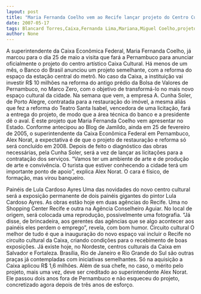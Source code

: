 ```yaml
---
layout: post
title: "Maria Fernanda Coelho vem ao Recife lançar projeto do Centro Cultural da Caixa no dia 25 de maio"
date: 2007-05-17
tags: Blancard Torres,Caixa,Fernanda Lima,Mariana,Miguel Coelho,projeto,Recife,setor cultural
author: None
---
```

A superintendente da Caixa Econ&ocirc;mica Federal, Maria Fernanda Coelho, j&aacute; marcou para o dia 25 de maio a visita que far&aacute; a Pernambuco para anunciar oficialmente o projeto do centro art&iacute;stico Caixa Cultural. H&aacute; menos de um m&ecirc;s, o Banco do Brasil anunciou um projeto semelhante, com a reforma do espa&ccedil;o da esta&ccedil;&atilde;o central do metr&ocirc;. No caso da Caixa, a institui&ccedil;&atilde;o vai investir R$ 10 milh&otilde;es na reforma do antigo pr&eacute;dio da Bolsa de Valores de Pernambuco, no Marco Zero, com o objetivo de transform&aacute;-lo no mais novo espa&ccedil;o cultural da cidade. 
Na semana que vem, a empresa A. Cunha Soler, de Porto Alegre, contratada para a restaura&ccedil;&atilde;o do im&oacute;vel, a mesma ali&aacute;s que fez a reforma do Teatro Santa Isabel, vencedora de uma licita&ccedil;&atilde;o, far&aacute; a entrega do projeto, de modo que a &aacute;rea t&eacute;cnica do banco e a presidente d&ecirc; o aval. &Eacute; este projeto que Maria Fernanda Coelho vem apresentar no Estado.
Conforme antecipou ao Blog de Jamildo, ainda em 25 de fevereiro de 2005, o superintendente da Caixa Econ&ocirc;mica Federal em Pernambuco, Alex Norat, a expectativa &eacute; de que o projeto de restaura&ccedil;&atilde;o e reforma s&oacute; ser&aacute; conclu&iacute;do em 2008. Depois de feito o diagn&oacute;stico das obras necess&aacute;rias, pela Cunha Soler, ser&aacute; a vez de lan&ccedil;ar as licita&ccedil;&otilde;es para a contrata&ccedil;&atilde;o dos servi&ccedil;os. 
&ldquo;Vamos ter um ambiente de arte e de produ&ccedil;&atilde;o de arte e conviv&ecirc;ncia. O turista que estiver conhecendo a cidade ter&aacute; um importante ponto de apoio&rdquo;, explica Alex Norat. O cara &eacute; f&iacute;sico, de forma&ccedil;&atilde;o, mas virou banqueiro.

Pain&eacute;is de Lula Cardoso Ayres
Uma das novidades do novo centro cultural ser&aacute; a exposi&ccedil;&atilde;o permanente de dois pain&eacute;is gigantes do pintor Lula Cardoso Ayres. As obras est&atilde;o hoje em duas ag&ecirc;ncias do Recife. Uma no Shopping Center Recife e outra na Ag&ecirc;ncia Conselheiro Aguiar.
No local de origem, ser&aacute; colocada uma reprodu&ccedil;&atilde;o, possivelmente uma fotografia. &ldquo;J&aacute; disse, de brincadeira, aos gerentes das ag&ecirc;ncias que se algo acontecer aos pain&eacute;is eles perdem o emprego&rdquo;, revela, com bom humor.
Circuito cultural
O melhor de tudo &eacute; que a inaugura&ccedil;&atilde;o do novo espa&ccedil;o vai incluir o Recife no circuito cultural da Caixa, criando condi&ccedil;&otilde;es para o recebimento de boas exposi&ccedil;&otilde;es. J&aacute; existe hoje, no Nordeste, centros culturais da Caixa em Salvador e Fortaleza. Bras&iacute;lia, Rio de Janeiro e Rio Grande do Sul s&atilde;o outras pra&ccedil;as j&aacute; contempladas com iniciativas semelhantes. S&oacute; na aquisi&ccedil;&atilde;o a Caixa aplicou R$ 1,6 milh&otilde;es.
Al&eacute;m de sua chefe, no caso, o m&eacute;rito pelo projeto, mais uma vez, deve ser creditado ao superintendente Alex Norat. Ele passou dois anos fora de Pernambuco e n&atilde;o esqueceu do projeto, concretizado agora depois de tr&ecirc;s anos de esfor&ccedil;o.
 